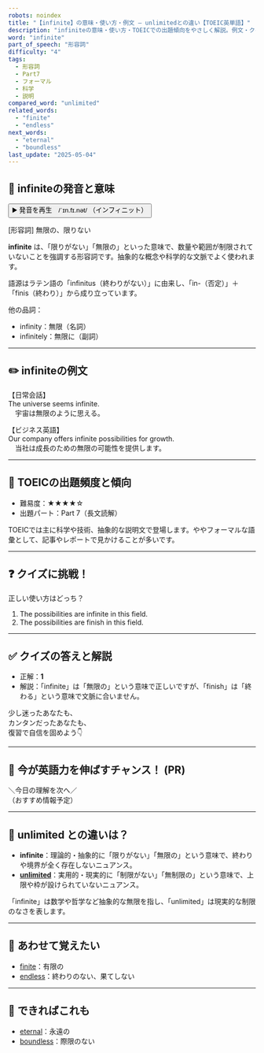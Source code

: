 ```yaml
---
robots: noindex
title: "【infinite】の意味・使い方・例文 ― unlimitedとの違い【TOEIC英単語】"
description: "infiniteの意味・使い方・TOEICでの出題傾向をやさしく解説。例文・クイズ付きでunlimitedとの違いもわかりやすく学べます。"
word: "infinite"
part_of_speech: "形容詞"
difficulty: "4"
tags:
  - 形容詞
  - Part7
  - フォーマル
  - 科学
  - 説明
compared_word: "unlimited"
related_words:
  - "finite"
  - "endless"
next_words:
  - "eternal"
  - "boundless"
last_update: "2025-05-04"
---
```


## 🔰 infiniteの発音と意味

<button class="play-audio" onclick="playTTS('infinite')">
  <span class="play-audio-main">
    ▶️ 発音を再生　/ˈɪn.fɪ.nət/
  </span>
  <span class="play-audio-sub">
    （インフィニット）
  </span>
</button>

[形容詞] 無限の、限りない

**infinite** は、「限りがない」「無限の」といった意味で、数量や範囲が制限されていないことを強調する形容詞です。抽象的な概念や科学的な文脈でよく使われます。

語源はラテン語の「infinitus（終わりがない）」に由来し、「in-（否定）」＋「finis（終わり）」から成り立っています。

他の品詞：  
- infinity：無限（名詞）
- infinitely：無限に（副詞）

---

## ✏️ infiniteの例文

【日常会話】  
The universe seems infinite.  
　宇宙は無限のように思える。

【ビジネス英語】  
Our company offers infinite possibilities for growth.  
　当社は成長のための無限の可能性を提供します。

---

## 🎯 TOEICの出題頻度と傾向

- 難易度：★★★★☆
- 出題パート：Part 7（長文読解）

TOEICでは主に科学や技術、抽象的な説明文で登場します。ややフォーマルな語彙として、記事やレポートで見かけることが多いです。

---

## ❓ クイズに挑戦！

正しい使い方はどっち？

1. The possibilities are infinite in this field.  
2. The possibilities are finish in this field.

---

## ✅ クイズの答えと解説

- 正解：**1**
- 解説：「infinite」は「無限の」という意味で正しいですが、「finish」は「終わる」という意味で文脈に合いません。

少し迷ったあなたも、  
カンタンだったあなたも、  
復習で自信を固めよう👇️

---

## 🚀 今が英語力を伸ばすチャンス！ (PR)

<div class="info-center">
＼今日の理解を次へ／<br>  
（おすすめ情報予定）
</div>

---

## 🤔  unlimited との違いは？

- **infinite**：理論的・抽象的に「限りがない」「無限の」という意味で、終わりや境界が全く存在しないニュアンス。
- **[unlimited](/word/unlimited/)**：実用的・現実的に「制限がない」「無制限の」という意味で、上限や枠が設けられていないニュアンス。

「infinite」は数学や哲学など抽象的な無限を指し、「unlimited」は現実的な制限のなさを表します。

---

## 🧩 あわせて覚えたい

- [finite](/word/finite/)：有限の
- [endless](/word/endless/)：終わりのない、果てしない

---

## 📖 できればこれも

- [eternal](/word/eternal/)：永遠の
- [boundless](/word/boundless/)：際限のない

<!-- cvid: aid11_bid45 -->
